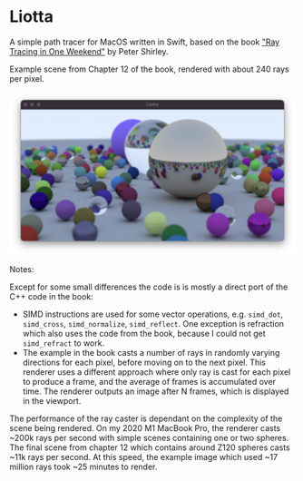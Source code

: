 # Liotta

A simple path tracer for MacOS written in Swift, based on the book ["Ray Tracing in One Weekend"](https://github.com/RayTracing/raytracing.github.io) by Peter Shirley. 

Example scene from Chapter 12 of the book, rendered with about 240 rays per pixel.

![](Images/Chapter12-6.png)

Notes:

Except for some small differences the code is is mostly a direct port of the C++ code in the book:

* SIMD instructions are used for some vector operations, e.g. `simd_dot`, `simd_cross`, `simd_normalize`, `simd_reflect`. 
One exception is refraction which also uses the code from the book, because I could not get `simd_refract` to work.
* The example in the book casts a number of rays in randomly varying directions for each pixel, before moving on to the next pixel.
This renderer uses a different approach where only ray is cast for each pixel to produce a frame, and the average of frames is accumulated over time.
The renderer outputs an image after N frames, which is displayed in the viewport.

The performance of the ray caster is dependant on the complexity of the scene being rendered. 
On my 2020 M1 MacBook Pro, the renderer casts ~200k rays per second with simple scenes containing one or two spheres. 
The final scene from chapter 12 which contains around Z120 spheres casts ~11k rays per second. 
At this speed, the example image which used ~17 million rays took ~25 minutes to render. 
